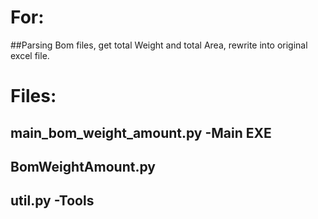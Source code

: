 # For:
##Parsing Bom files, get total Weight and total Area, rewrite into original excel file.

# Files:
## main_bom_weight_amount.py -Main EXE
## BomWeightAmount.py 
## util.py -Tools
